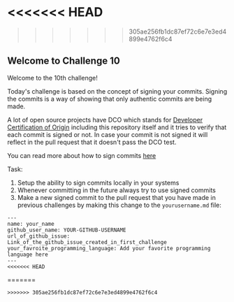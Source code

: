 <<<<<<< HEAD
=======

>>>>>>> 305ae256fb1dc87ef72c6e7e3ed4899e4762f6c4
## Welcome to Challenge 10

Welcome to the 10th challenge! 

Today's challenge is based on the concept of signing your commits. Signing the commits is a way of showing that only authentic commits are being made. 

A lot of open source projects have DCO which stands for [Developer Certification of Origin](https://github.com/apps/dco) including this repository itself and it tries to verify that each commit is signed or not. In case your commit is not signed it will reflect in the pull request that it doesn't pass the DCO test. 

You can read more about how to sign commits [here](https://docs.github.com/en/authentication/managing-commit-signature-verification/signing-commits)

Task: 
1. Setup the ability to sign commits locally in your systems 
2. Whenever committing in the future always try to use signed commits 
3. Make a new signed commit to the pull request that you have made in previous challenges by making this change to the ``yourusername.md`` file: 
```
---
name: your_name
github_user_name: YOUR-GITHUB-USERNAME
url_of_github_issue: Link_of_the_github_issue_created_in_first_challenge
your_favroite_programming_language: Add your favorite programming language here
---
<<<<<<< HEAD
```
=======
```
>>>>>>> 305ae256fb1dc87ef72c6e7e3ed4899e4762f6c4
